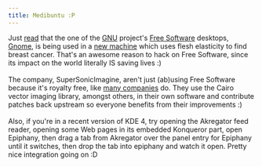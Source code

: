 ```yaml
---
title: Medibuntu :P
---
```

Just <a href="http://www.vuntz.net/journal/2008/10/28/495-medical-gnome">read</a> that the one of the <a href="http://www.gnu.org">GNU</a> project's <a href="http://en.wikipedia.org/wiki/Free_software">Free Software</a> desktops, <a href="http://www.gnome.org/">Gnome</a>, is being used in a <a href="http://www.supersonicimagine.fr/product_0_6_aixplorer,en.htm">new machine</a> which uses flesh elasticity to find breast cancer. That's an awesome reason to hack on Free Software, since its impact on the world literally IS saving lives :)<br /><br />The company, SuperSonicImagine, aren't just (ab)using Free Software because it's royalty free, like <a href="http://www.apple.com/">many companies</a> do. They use the Cairo vector imaging library, amongst others, in their own software and contribute patches back upstream so everyone benefits from their improvements :)<br /><br />Also, if you're in a recent version of KDE 4, try opening the Akregator feed reader, opening some Web pages in its embedded Konqueror part, open Epiphany, then drag a tab from Akregator over the panel entry for Epiphany until it switches, then drop the tab into epiphany and watch it open. Pretty nice integration going on :D